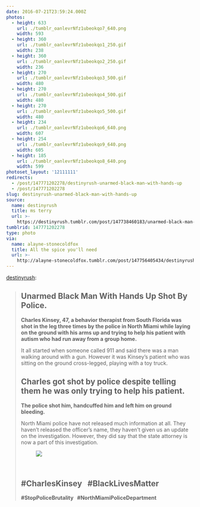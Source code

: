 ```yaml
---
date: 2016-07-21T23:59:24.000Z
photos:
  - height: 633
    url: ./tumblr_oanlevrNfz1ubeokqo7_640.png
    width: 593
  - height: 360
    url: ./tumblr_oanlevrNfz1ubeokqo1_250.gif
    width: 238
  - height: 360
    url: ./tumblr_oanlevrNfz1ubeokqo2_250.gif
    width: 236
  - height: 270
    url: ./tumblr_oanlevrNfz1ubeokqo3_500.gif
    width: 480
  - height: 270
    url: ./tumblr_oanlevrNfz1ubeokqo4_500.gif
    width: 480
  - height: 270
    url: ./tumblr_oanlevrNfz1ubeokqo5_500.gif
    width: 480
  - height: 234
    url: ./tumblr_oanlevrNfz1ubeokqo6_640.png
    width: 607
  - height: 254
    url: ./tumblr_oanlevrNfz1ubeokqo9_640.png
    width: 605
  - height: 185
    url: ./tumblr_oanlevrNfz1ubeokqo8_640.png
    width: 599
photoset_layout: '12111111'
redirects:
  - /post/147771202278/destinyrush-unarmed-black-man-with-hands-up
  - /post/147771202278
slug: destinyrush-unarmed-black-man-with-hands-up
source:
  name: destinyrush
  title: ms terry
  url: >-
    https://destinyrush.tumblr.com/post/147738460183/unarmed-black-man-with-hands-up-shot-by-police
tumblrid: 147771202278
type: photo
via:
  name: alayne-stonecoldfox
  title: All the spice you'll need
  url: >-
    http://alayne-stonecoldfox.tumblr.com/post/147756405434/destinyrush-unarmed-black-man-with-hands-up
---
```

<p><a class="tumblr_blog" href="http://destinyrush.tumblr.com/post/147738460183">destinyrush</a>:</p>

<blockquote>
<h2><b>Unarmed Black Man With Hands Up Shot By Police.</b></h2>
<p><b>Charles Kinsey, 47, a behavior therapist from South Florida was shot in the leg three times by the police in North Miami while laying on the ground with his arms up and trying to help his patient with autism who had run away from a group home.</b></p>
<p>It all started when someone called 911 and said there was a man walking around with a gun. However it was Kinsey’s patient who was sitting on the ground cross-legged, playing with a toy truck.</p>
<h2>Charles got shot by police despite telling them he was only trying to help his patient.</h2>
<p><b>The police shot him, handcuffed him and left him on ground bleeding.</b></p>
<p>North Miami police have not released much information at
all. They haven’t released the officer’s name, they haven’t given us an update
on the investigation. However, they did say that the state attorney is now a part of
this investigation.</p>
<figure class="tmblr-full" data-orig-height="210" data-orig-width="540" data-orig-src="https://66.media.tumblr.com/4f1951ae3b0e282a551c8dca3d38312d/tumblr_inline_oao3li4d1B1qbn4on_540.png"><img src="https://66.media.tumblr.com/4f1951ae3b0e282a551c8dca3d38312d/tumblr_inline_oao3lniE2f1qbn4on_540.png" data-orig-height="210" data-orig-width="540" data-orig-src="https://66.media.tumblr.com/4f1951ae3b0e282a551c8dca3d38312d/tumblr_inline_oao3li4d1B1qbn4on_540.png"/></figure><p><br/></p>
<h2><b>#CharlesKinsey   #BlackLivesMatter </b></h2>
<p><b>#StopPoliceBrutality   #NorthMiamiPoliceDepartment</b></p>
</blockquote>
